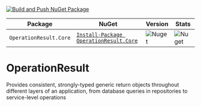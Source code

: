 [![Build and Push NuGet Package](https://github.com/vpetkovic/OperationResult/actions/workflows/build-nuget-push.yml/badge.svg?branch=develop)](https://github.com/vpetkovic/OperationResult/actions/workflows/build-nuget-push.yml)

| Package | NuGet | Version | Stats |
| --------------- | --------------- | --------------- | --------------- |
| `OperationResult.Core` | [`Install-Package OperationResult.Core`](https://www.nuget.org/packages/OperationResult.Core/) | ![Nuget](https://img.shields.io/nuget/v/OperationResult.Core) | ![Nuget](https://img.shields.io/nuget/dt/OperationResult.Core?label=%20Downloads)

# OperationResult
Provides consistent, strongly-typed generic return objects throughout different layers of an application, from database queries in repositories to service-level operations
